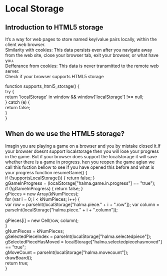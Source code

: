 # Local Storage

## Introduction to HTML5 storage
 It’s a way for web pages to store named key/value pairs locally, within the client web browser.
 <br>
 Similarity with cookies:
  This data persists even after you navigate away from the web site, close your browser tab, exit your browser, or what have you.
 <br>
 Defferance from cookies:
  This data is never transmitted to the remote web server.
  <br>
 Check if your browser supports HTML5 storage

  function supports_html5_storage() {
      <br>
  try {
      <br>
    return 'localStorage' in window && window\['localStorage'\] !== null;
    <br>
  } catch (e) {
      <br>
    return false;
    <br>
  }
  <br>
 }

## When do we use the HTML5 storage?
 Imagin you are playing a game on a browser and you by mistake closed it.If your browser doesnt support localstorage then you will lose your progress in the game. But if your browser does support the localstorage it will save whether there is a game in progress.
 hen you reopen the game agian we call this fuction bellow to see if you have opened this before and what is your progress function resumeGame() {
  <br>
    if (!supportsLocalStorage()) { return false; }
    <br>
    gGameInProgress = (localStorage["halma.game.in.progress"] == "true");
   <br>
    if (!gGameInProgress) { return false; }
   <br>
    gPieces = new Array(kNumPieces);
    <br>
    for (var i = 0; i < kNumPieces; i++) {
	 <br>
   var row = parseInt(localStorage["halma.piece." + i + ".row"]);
	<be>
   var column = parseInt(localStorage["halma.piece." + i + ".column"]);
  <br>	
  gPieces[i] = new Cell(row, column);
   <br>
    }
    <br>
    gNumPieces = kNumPieces;
    <br>
    gSelectedPieceIndex = parseInt(localStorage["halma.selectedpiece"]);
    <br>
    gSelectedPieceHasMoved = localStorage["halma.selectedpiecehasmoved"] == "true";
    <br>
    gMoveCount = parseInt(localStorage["halma.movecount"]);
    <br>
    drawBoard();
    <br>
    return true;
<br>
}